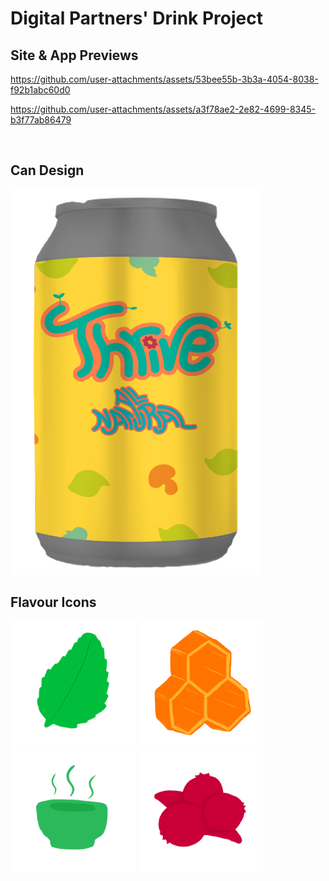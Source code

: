 # Digital Partners' Drink Project
<h2> Site & App Previews </h2>

https://github.com/user-attachments/assets/53bee55b-3b3a-4054-8038-f92b1abc60d0



https://github.com/user-attachments/assets/a3f78ae2-2e82-4699-8345-b3f77ab86479




<br>

<h2> Can Design </h2>
<img src="cans/drink final maybe.png" alt="can design" width="400"/>

<br>

<h2> Flavour Icons </h2>
<img src="icons/mint icon.png" alt="mint" width="200"/>
<img src="icons/honey icon.png" alt="honey" width="200"/>
<img src="icons/green tea icon.png" alt="green tea" width="200"/>
<img src="icons/berry icon.png" alt="berry" width="200"/>

